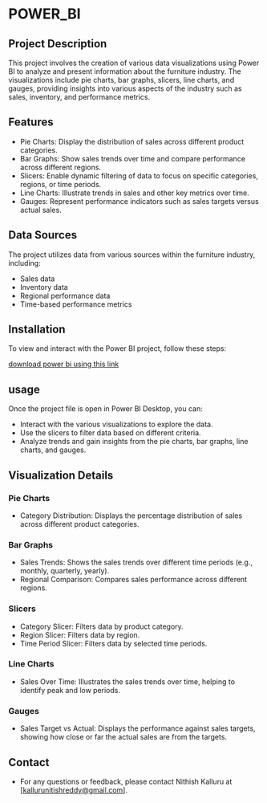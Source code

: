 # POWER_BI

## Project Description
This project involves the creation of various data visualizations using Power BI to analyze and present information about the furniture industry. The visualizations include pie charts, bar graphs, slicers, line charts, and gauges, providing insights into various aspects of the industry such as sales, inventory, and performance metrics.

## Features
* Pie Charts: Display the distribution of sales across different product categories.
* Bar Graphs: Show sales trends over time and compare performance across different regions.
* Slicers: Enable dynamic filtering of data to focus on specific categories, regions, or time periods.
* Line Charts: Illustrate trends in sales and other key metrics over time.
* Gauges: Represent performance indicators such as sales targets versus actual sales.
## Data Sources
The project utilizes data from various sources within the furniture industry, including:

* Sales data
* Inventory data
* Regional performance data
* Time-based performance metrics
## Installation
To view and interact with the Power BI project, follow these steps:

[download power bi using this link](https://www.microsoft.com/en-us/download/details.aspx?id=58494)
## usage
Once the project file is open in Power BI Desktop, you can:

* Interact with the various visualizations to explore the data.
* Use the slicers to filter data based on different criteria.
* Analyze trends and gain insights from the pie charts, bar graphs, line charts, and gauges.
## Visualization Details
### Pie Charts
* Category Distribution: Displays the percentage distribution of sales across different product categories.
### Bar Graphs
* Sales Trends: Shows the sales trends over different time periods (e.g., monthly, quarterly, yearly).
* Regional Comparison: Compares sales performance across different regions.
### Slicers
* Category Slicer: Filters data by product category.
* Region Slicer: Filters data by region.
* Time Period Slicer: Filters data by selected time periods.
### Line Charts
* Sales Over Time: Illustrates the sales trends over time, helping to identify peak and low periods.
### Gauges
* Sales Target vs Actual: Displays the performance against sales targets, showing how close or far the actual sales are from the targets.

## Contact
* For any questions or feedback, please contact Nithish Kalluru at [kallurunitishreddy@gmail.com].

